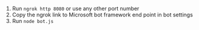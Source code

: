1) Run `ngrok http 8080` or use any other port number
2) Copy the ngrok link to Microsoft bot framework end point in bot settings
3) Run `node bot.js`
